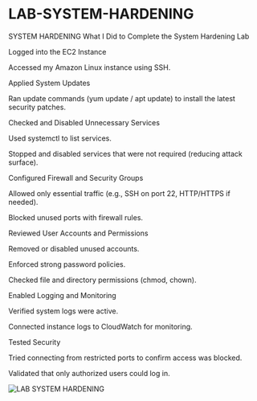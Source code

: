 # LAB-SYSTEM-HARDENING
SYSTEM HARDENING
What I Did to Complete the System Hardening Lab

Logged into the EC2 Instance

Accessed my Amazon Linux instance using SSH.

Applied System Updates

Ran update commands (yum update / apt update) to install the latest security patches.

Checked and Disabled Unnecessary Services

Used systemctl to list services.

Stopped and disabled services that were not required (reducing attack surface).

Configured Firewall and Security Groups

Allowed only essential traffic (e.g., SSH on port 22, HTTP/HTTPS if needed).

Blocked unused ports with firewall rules.

Reviewed User Accounts and Permissions

Removed or disabled unused accounts.

Enforced strong password policies.

Checked file and directory permissions (chmod, chown).

Enabled Logging and Monitoring

Verified system logs were active.

Connected instance logs to CloudWatch for monitoring.

Tested Security

Tried connecting from restricted ports to confirm access was blocked.

Validated that only authorized users could log in.

![LAB SYSTEM HARDENING](https://github.com/user-attachments/assets/11da4971-9810-425d-bdfd-d7a361c0d720)


















